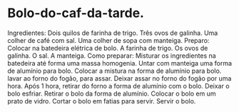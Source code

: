 # Bolo-do-caf-da-tarde.
 Ingredientes: Dois quilos de farinha de trigo. Três ovos de galinha. Uma colher de café com sal. Uma colher de sopa com manteiga.  Preparo: Colocar na batedeira elétrica de bolo. A farinha de trigo. Os ovos de galinha. O sal. A manteiga.  Como preparar: Misturar os ingredientes na batedeira até forma uma massa homogenia. Untar com manteiga uma forma de alumínio para bolo. Colocar a mistura na forma de alumínio para bolo. lavar ao forno do fogão, para assar. Deixar assar no forno do fogão por uma hora. Após 1 hora, retirar do forno a forma de alumínio com o bolo. Deixar o bolo esfriar. Retirar o bolo da forma de alumínio. Colocar o bolo em um prato de vidro. Cortar o bolo em fatias para servir. Servir o bolo.
